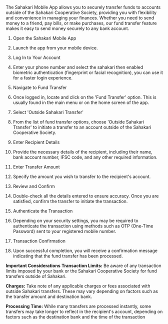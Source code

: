 The Sahakari Mobile App allows you to securely transfer funds to accounts outside of the Sahakari Cooperative Society, providing you with flexibility and convenience in managing your finances. Whether you need to send money to a friend, pay bills, or make purchases, our fund transfer feature makes it easy to send money securely to any bank account.

1. Open the Sahakari Mobile App

1. Launch the app from your mobile device.
1. Log In to Your Account

1. Enter your phone number and select the sahakari then enabled biometric authentication (fingerprint or facial recognition), you can use it for a faster login experience.


1. Navigate to Fund Transfer

1. Once logged in, locate and click on the 'Fund Transfer' option. This is usually found in the main menu or on the home screen of the app.
1. Select 'Outside Sahakari Transfer'

1. From the list of fund transfer options, choose 'Outside Sahakari Transfer' to initiate a transfer to an account outside of the Sahakari Cooperative Society.
1. Enter Recipient Details

1. Provide the necessary details of the recipient, including their name, bank account number, IFSC code, and any other required information.
1. Enter Transfer Amount

1. Specify the amount you wish to transfer to the recipient's account.
1. Review and Confirm

1. Double-check all the details entered to ensure accuracy. Once you are satisfied, confirm the transfer to initiate the transaction.
1. Authenticate the Transaction

1. Depending on your security settings, you may be required to authenticate the transaction using methods such as OTP (One-Time Password) sent to your registered mobile number.
1. Transaction Confirmation

1. Upon successful completion, you will receive a confirmation message indicating that the fund transfer has been processed.

**Important Considerations**
**Transaction Limits:** Be aware of any transaction limits imposed by your bank or the Sahakari Cooperative Society for fund transfers outside of Sahakari.

**Charges:** Take note of any applicable charges or fees associated with outside Sahakari transfers. These may vary depending on factors such as the transfer amount and destination bank.

**Processing Time:** While many transfers are processed instantly, some transfers may take longer to reflect in the recipient's account, depending on factors such as the destination bank and the time of the transaction